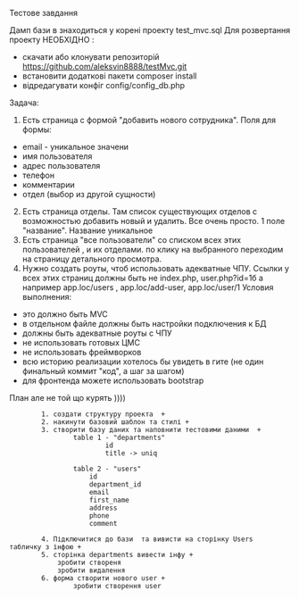 Тестове  завдання 

Дамп бази в знаходиться у корені проекту test_mvc.sql
Для розвертання проекту  НЕОБХІДНО :
  - скачати або клонувати репозиторій https://github.com/aleksvin8888/testMvc.git
  - встановити  додаткові пакети composer install
  - відредагувати конфіг  config/config_db.php

Задача:
1. Есть страница с формой "добавить нового сотрудника".
Поля для формы:
- email - уникальное значени
- имя пользователя
- адрес пользователя
- телефон
- комментарии
- отдел (выбор из другой сущности)
2. Есть страница отделы. Там список существующих отделов с возможностью добавить новый и удалить.
    Все очень просто. 1 поле "название". Название уникальное
3. Есть страница "все пользователи" со списком всех этих пользователей , и их отделами.
    по клику на выбранного переходим на страницу детального просмотра.
4. Нужно создать роуты, чтоб использовать адекватные ЧПУ.
Ссылки у всех этих страниц должны быть не index.php, user.php?id=1б а например app.loc/users , app.loc/add-user, app.loc/user/1
Условия выполнения:
- это должно быть MVC
- в отдельном файле должны быть настройки подключения к БД
- должны быть адекватные роуты с ЧПУ
- не использовать готовых ЦМС
- не использовать фреймворков
- всю историю реализации хотелось бы увидеть в гите (не один финальный коммит "код", а шаг за шагом)
- для фронтенда можете использовать bootstrap

 План  але не той  що курять ))))

            1. создати структуру проекта  +
            2. накинути базовий шаблон та стилі +
            3. створити базу даних та наповнити тестовими даними  +
                    table 1 - "departments"
                            id
                            title -> uniq

                    table 2 - "users"
                        id
                        department_id
                        email
                        first_name
                        address
                        phone
                        comment

            4. Підключитися до бази  та вивисти на сторінку Users  табличку з інфою +
            5. сторінка departments вивести інфу +
                зробити створеня
                зробити видалення
            6. форма створити нового user +
                    зробити створення user
